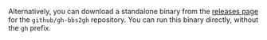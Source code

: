 Alternatively, you can download a standalone binary from the [releases page](https://github.com/github/gh-bbs2gh/releases) for the `github/gh-bbs2gh` repository. You can run this binary directly, without the `gh` prefix.
